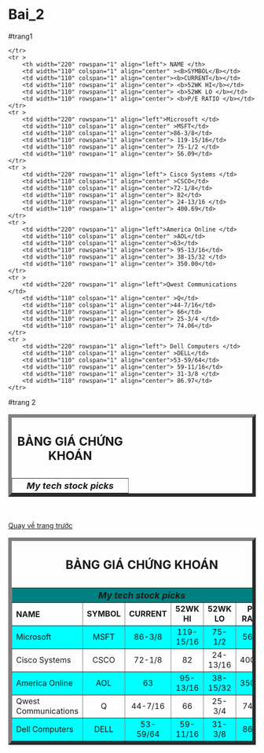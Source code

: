 # Bai_2
#trang1
<!DOCTYPE html>
<html>
<head>
	<title>Bài 2</title>
</head>
<body>
<table border="7" cellpadding= "10" border="1" align="center"> 
	<caption><h2 align="center"> BẢNG GIÁ CHỨNG KHOÁN</h2></caption>
	<tr>
		<th width="220" colspan="6"> <Font size=4> <I> My tech stock picks </I></th>
		
	</tr>
	<tr >
		<th width="220" rowspan="1" align="left"> NAME </th>
		<td width="110" colspan="1" align="center" ><B>SYMBOL</B></td>
		<td width="110" colspan="1" align="center"><b>CURRENT</b></td>
		<td width="110" rowspan="1" align="center"> <b>52WK HI</b></td>
		<td width="110" rowspan="1" align="center"> <b>52WK LO </b></td>
		<td width="110" rowspan="1" align="center"> <b>P/E RATIO </b></td>
	</tr>
	<tr >
		<td width="220" rowspan="1" align="left">Microsoft </td>
		<td width="110" colspan="1" align="center" >MSFT</td>
		<td width="110" colspan="1" align="center">86-3/8</td>
		<td width="110" rowspan="1" align="center"> 119-15/16</td>
		<td width="110" rowspan="1" align="center"> 75-1/2 </td>
		<td width="110" rowspan="1" align="center"> 56.09</td>
	</tr>
	<tr >
		<td width="220" rowspan="1" align="left"> Cisco Systems </td>
		<td width="110" colspan="1" align="center" >CSCO</td>
		<td width="110" colspan="1" align="center">72-1/8</td>
		<td width="110" rowspan="1" align="center"> 82</td>
		<td width="110" rowspan="1" align="center"> 24-13/16 </td>
		<td width="110" rowspan="1" align="center"> 400.69</td>
	</tr>
	<tr >
		<td width="220" rowspan="1" align="left">America Online </td>
		<td width="110" colspan="1" align="center" >AOL</td>
		<td width="110" colspan="1" align="center">63</td>
		<td width="110" rowspan="1" align="center"> 95-13/16</td>
		<td width="110" rowspan="1" align="center"> 38-15/32 </td>
		<td width="110" rowspan="1" align="center"> 350.00</td>
	</tr>
	<tr >
		<td width="220" rowspan="1" align="left">Qwest Communications </td>
		<td width="110" colspan="1" align="center" >Q</td>
		<td width="110" colspan="1" align="center">44-7/16</td>
		<td width="110" rowspan="1" align="center"> 66</td>
		<td width="110" rowspan="1" align="center"> 25-3/4 </td>
		<td width="110" rowspan="1" align="center"> 74.06</td>
	</tr>
	<tr >
		<td width="220" rowspan="1" align="left"> Dell Computers </td>
		<td width="110" colspan="1" align="center" >DELL</td>
		<td width="110" colspan="1" align="center">53-59/64</td>
		<td width="110" rowspan="1" align="center"> 59-11/16</td>
		<td width="110" rowspan="1" align="center"> 31-3/8 </td>
		<td width="110" rowspan="1" align="center"> 86.97</td>
	</tr>
</body>
</html>

#trang 2
<!DOCTYPE html>
<html>
<head>
	<title>Bài 2a</title>
</head>
<body>

<table border="7" cellpadding= "10" border="1" align="center"> 
	<caption><h2 align="center"> BẢNG GIÁ CHỨNG KHOÁN</h2></caption>
	<tr bgcolor="teal">
		<th width="220" colspan="6"><Font size=4> <I> My tech stock picks </I> </th>
		<br>
	</tr>
	<tr >
		<th width="220" rowspan="1" align="left"> NAME </th>
		<td width="110" colspan="1" align="center" ><B>SYMBOL</B></td>
		<td width="110" colspan="1" align="center"><b>CURRENT</b></td>
		<td width="110" rowspan="1" align="center"> <b>52WK HI</b></td>
		<td width="110" rowspan="1" align="center"> <b>52WK LO </b></td>
		<td width="110" rowspan="1" align="center"> <b>P/E RATIO </b></td>
	</tr>
	<tr bgcolor="aqua">
		<td width="220" rowspan="1" align="left">Microsoft </td>
		<td width="110" colspan="1" align="center" >MSFT</td>
		<td width="110" colspan="1" align="center">86-3/8</td>
		<td width="110" rowspan="1" align="center"> 119-15/16</td>
		<td width="110" rowspan="1" align="center"> 75-1/2 </td>
		<td width="110" rowspan="1" align="center"> 56.09</td>
	</tr>
	<tr >
		<td width="220" rowspan="1" align="left"> Cisco Systems </td>
		<td width="110" colspan="1" align="center" >CSCO</td>
		<td width="110" colspan="1" align="center">72-1/8</td>
		<td width="110" rowspan="1" align="center"> 82</td>
		<td width="110" rowspan="1" align="center"> 24-13/16 </td>
		<td width="110" rowspan="1" align="center"> 400.69</td>
	</tr>
	<tr bgcolor="aqua">
		<td width="220" rowspan="1" align="left">America Online </td>
		<td width="110" colspan="1" align="center" >AOL</td>
		<td width="110" colspan="1" align="center">63</td>
		<td width="110" rowspan="1" align="center"> 95-13/16</td>
		<td width="110" rowspan="1" align="center"> 38-15/32 </td>
		<td width="110" rowspan="1" align="center"> 350.00</td>
	</tr>
	<tr >
		<td width="220" rowspan="1" align="left">Qwest Communications </td>
		<td width="110" colspan="1" align="center" >Q</td>
		<td width="110" colspan="1" align="center">44-7/16</td>
		<td width="110" rowspan="1" align="center"> 66</td>
		<td width="110" rowspan="1" align="center"> 25-3/4 </td>
		<td width="110" rowspan="1" align="center"> 74.06</td>
	</tr>
	<tr bgcolor="aqua">
		<td width="220" rowspan="1" align="left"> Dell Computers </td>
		<td width="110" colspan="1" align="center" >DELL</td>
		<td width="110" colspan="1" align="center">53-59/64</td>
		<td width="110" rowspan="1" align="center"> 59-11/16</td>
		<td width="110" rowspan="1" align="center"> 31-3/8 </td>
		<td width="110" rowspan="1" align="center"> 86.97</td>
	</tr><br>
	<a href="Bài 2.html"> Quay về trang trước</a>
</body>
</html>
